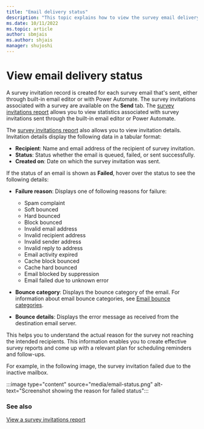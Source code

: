 ```yaml
---
title: "Email delivery status"
description: "This topic explains how to view the survey email delivery status and helps you to understand the reason if the status is shown as failed."
ms.date: 10/11/2022
ms.topic: article
author: sbmjais
ms.author: shjais
manager: shujoshi
---
```


# View email delivery status

A survey invitation record is created for each survey email that's sent, either through built-in email editor or with Power Automate. The survey invitations associated with a survey are available on the **Send** tab. The [survey invitations report](view-survey-invite.md) allows you to view statistics associated with survey invitations sent through the built-in email editor or Power Automate.

The [survey invitations report](view-survey-invite.md) also allows you to view invitation details. Invitation details display the following data in a tabular format:

- **Recipient**: Name and email address of the recipient of survey invitation.
- **Status**: Status whether the email is queued, failed, or sent successfully.
- **Created on**: Date on which the survey invitation was sent.

If the status of an email is shown as **Failed**, hover over the status to see the following details:

- **Failure reason**: Displays one of following reasons for failure:
    - Spam complaint
    - Soft bounced
    - Hard bounced
    - Block bounced
    - Invalid email address
    - Invalid recipient address
    - Invalid sender address
    - Invalid reply to address
    - Email activity expired
    - Cache block bounced
    - Cache hard bounced
    - Email blocked by suppression
    - Email failed due to unknown error

- **Bounce category**: Displays the bounce category of the email. For information about email bounce categories, see [Email bounce categories](/dynamics365/marketing/email-bounce-categories).

- **Bounce details**: Displays the error message as received from the destination email server.

This helps you to understand the actual reason for the survey not reaching the intended recipients. This information enables you to create effective survey reports and come up with a relevant plan for scheduling reminders and follow-ups.

For example, in the following image, the survey invitation failed due to the inactive mailbox.

:::image type="content" source="media/email-status.png" alt-text="Screenshot showing the reason for failed status":::

### See also
[View a survey invitations report](view-survey-invite.md)


